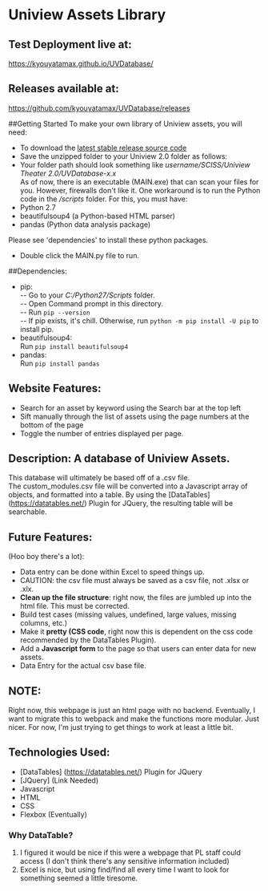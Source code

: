 # Uniview Assets Library
## Test Deployment live at: 
https://kyouyatamax.github.io/UVDatabase/

## Releases available at:  
https://github.com/kyouyatamax/UVDatabase/releases

##Getting Started
To make your own library of Uniview assets, you will need:  
- To download the [latest stable release source code](https://github.com/kyouyatamax/UVDatabase/releases)  
- Save the unzipped folder to your Uniview 2.0 folder as follows:  
- Your folder path should look something like *username/SCISS/Uniview Theater 2.0/UVDatabase-x.x*  
As of now, there is an executable (MAIN.exe) that can scan your files for you. However, firewalls don't like it.
One workaround is to run the Python code in the */scripts* folder. For this, you must have:  
- Python 2.7  
- beautifulsoup4 (a Python-based HTML parser)  
- pandas (Python data analysis package)  

Please see 'dependencies' to install these python packages.  
- Double click the MAIN.py file to run.

##Dependencies:
- pip:  
-- Go to your *C:/Python27/Scripts* folder.  
-- Open Command prompt in this directory.  
-- Run `pip --version`  
-- If pip exists, it's chill. Otherwise, run `python -m pip install -U pip` to install pip.
- beautifulsoup4:  
Run `pip install beautifulsoup4`
- pandas:  
Run `pip install pandas`

## Website Features:
- Search for an asset by keyword using the Search bar at the top left
- Sift manually through the list of assets using the page numbers at the bottom of the page
- Toggle the number of entries displayed per page.

## Description: A database of Uniview Assets.
This database will ultimately be based off of a .csv file.   
The custom_modules.csv file will be converted into a Javascript array of objects, and formatted into a table. By using the [DataTables] (https://datatables.net/) Plugin for JQuery, the resulting table will be searchable.  

  
## Future Features: 
(Hoo boy there's a lot):
- Data entry can be done within Excel to speed things up.
- CAUTION: the csv file must always be saved as a csv file, not .xlsx or .xlx. 
- <b>Clean up the file structure</b>: right now, the files are jumbled up into the html file. This must be corrected.
- Build test cases (missing values, undefined, large values, missing columns, etc.)  
- Make it <b>pretty (CSS code</b>, right now this is dependent on the css code recommended by the DataTables Plugin).   
- Add a <b>Javascript form</b> to the page so that users can enter data for new assets. 
- Data Entry for the actual csv base file. 

## NOTE:
Right now, this webpage is just an html page with no backend.
Eventually, I want to migrate this to webpack and make the functions more modular. Just nicer. For now, I'm just trying to get things to work at least a little bit.    

## Technologies Used: 
- [DataTables] (https://datatables.net/) Plugin for JQuery  
- [JQuery] (Link Needed) 
- Javascript
- HTML
- CSS
- Flexbox (Eventually)


### Why DataTable?
1) I figured it would be nice if this were a webpage that PL staff could access (I don't think there's any sensitive information included)
2) Excel is nice, but using find/find all every time I want to look for something seemed a little tiresome. 
